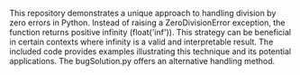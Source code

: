This repository demonstrates a unique approach to handling division by zero errors in Python. Instead of raising a ZeroDivisionError exception, the function returns positive infinity (float('inf')).  This strategy can be beneficial in certain contexts where infinity is a valid and interpretable result. The included code provides examples illustrating this technique and its potential applications.  The bugSolution.py offers an alternative handling method.